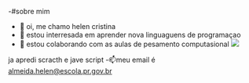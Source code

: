-#sobre mim

- 👋 oi, me chamo helen cristina
- 👀 estou interresada em aprender nova linguaguens de programaçao
- 💞️ estou colaborando com as aulas de pesamento computasional 
![](https://img.shields.io/badge/Scratch-4D97FF?style=for-the-badge&logo=Scratch&logoColor=white)

ja apredi scracth e jave script
-📫meu email é almeida.helen@escola.pr.gov.br
<!---
raryely/raryely is a ✨ special ✨ repository because its `README.md` (this file) appears on your GitHub profile.
You can click the Preview link to take a look at your changes.
--->
